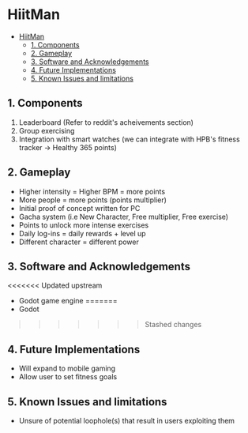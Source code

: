 # HiitMan

- [HiitMan](#hiitman)
  - [1. Components](#1-components)
  - [2. Gameplay](#2-gameplay)
  - [3. Software and Acknowledgements](#3-software-and-acknowledgements)
  - [4. Future Implementations](#4-future-implementations)
  - [5. Known Issues and limitations](#5-known-issues-and-limitations)

## 1. Components

1. Leaderboard (Refer to reddit's acheivements section)
2. Group exercising
3. Integration with smart watches (we can integrate with HPB's fitness tracker -> Healthy 365 points)

## 2. Gameplay

- Higher intensity = Higher BPM = more points
- More people = more points (points multiplier)
- Initial proof of concept written for PC
- Gacha system (i.e New Character, Free multiplier, Free exercise)
- Points to unlock more intense exercises
- Daily log-ins = daily rewards + level up
- Different character = different power

## 3. Software and Acknowledgements

<<<<<<< Updated upstream
- Godot game engine
=======
- Godot
>>>>>>> Stashed changes

## 4. Future Implementations

- Will expand to mobile gaming
- Allow user to set fitness goals

## 5. Known Issues and limitations

- Unsure of potential loophole(s) that result in users exploiting them
